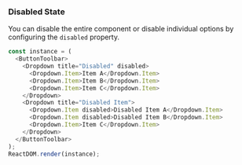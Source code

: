 ### Disabled State

You can disable the entire component or disable individual options by configuring the `disabled` property.

<!--start-code-->

```js
const instance = (
  <ButtonToolbar>
    <Dropdown title="Disabled" disabled>
      <Dropdown.Item>Item A</Dropdown.Item>
      <Dropdown.Item>Item B</Dropdown.Item>
      <Dropdown.Item>Item C</Dropdown.Item>
    </Dropdown>
    <Dropdown title="Disabled Item">
      <Dropdown.Item disabled>Disabled Item A</Dropdown.Item>
      <Dropdown.Item disabled>Disabled Item B</Dropdown.Item>
      <Dropdown.Item>Item C</Dropdown.Item>
    </Dropdown>
  </ButtonToolbar>
);
ReactDOM.render(instance);
```

<!--end-code-->
